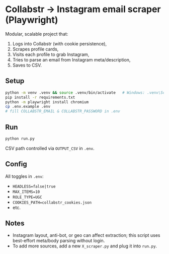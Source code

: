 # Collabstr → Instagram email scraper (Playwright)

Modular, scalable project that:
1) Logs into Collabstr (with cookie persistence),
2) Scrapes profile cards,
3) Visits each profile to grab Instagram,
4) Tries to parse an email from Instagram meta/description,
5) Saves to CSV.

## Setup

```bash
python -m venv .venv && source .venv/bin/activate   # Windows: .venv\Scripts\activate
pip install -r requirements.txt
python -m playwright install chromium
cp .env.example .env
# fill COLLABSTR_EMAIL & COLLABSTR_PASSWORD in .env
```

## Run

```bash
python run.py
```

CSV path controlled via `OUTPUT_CSV` in `.env`.

## Config

All toggles in `.env`:
- `HEADLESS=false|true`
- `MAX_ITEMS=10`
- `ROLE_TYPE=UGC`
- `COOKIES_PATH=collabstr_cookies.json`
- etc.

## Notes

- Instagram layout, anti-bot, or geo can affect extraction; this script uses best-effort meta/body parsing without login.
- To add more sources, add a new `X_scraper.py` and plug it into `run.py`.

